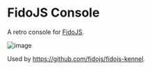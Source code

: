 # FidoJS Console

A retro console for [FidoJS](https://github.com/fidojs).

![image](https://user-images.githubusercontent.com/990216/29514817-81145738-862f-11e7-8955-926b783fed51.png)

Used by <https://github.com/fidojs/fidojs-kennel>.
